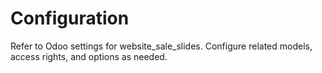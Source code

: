 # Configuration

Refer to Odoo settings for website_sale_slides. Configure related models, access rights, and options as needed.
